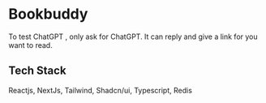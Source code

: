 # Bookbuddy

To test ChatGPT , only ask for ChatGPT. It can reply and give a link for you want to read.

## Tech Stack

Reactjs, NextJs, Tailwind, Shadcn/ui, Typescript, Redis
